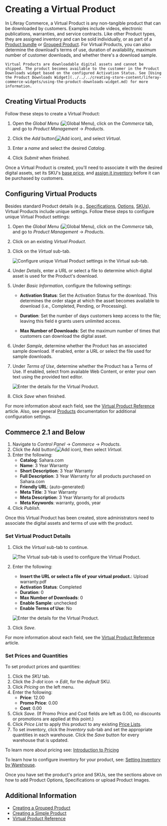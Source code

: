 # Creating a Virtual Product

In Liferay Commerce, a Virtual Product is any non-tangible product that can be downloaded by customers. Examples include videos, electronic publications, warranties, and service contracts. Like other Product types, they are assigned inventory and can be sold individually, or as part of a [Product bundle](../products/creating-product-bundles.md) or [Grouped Product](./creating-a-grouped-product.md). For Virtual Products, you can also determine the download's terms of use, duration of availability, maximum number of customer downloads, and whether there's a download sample.

```{note}
Virtual Products are downloadable digital assets and cannot be shipped. The product becomes available to the customer in the Product Downloads widget based on the configured Activation Status. See [Using the Product Downloads Widget](../../../creating-store-content/liferay-commerce-widgets/using-the-product-downloads-widget.md) for more information.
```

## Creating Virtual Products

Follow these steps to create a Virtual Product:

1. Open the *Global Menu* (![Global Menu](../../../images/icon-applications-menu.png)), click on the *Commerce* tab, and go to *Product Management* &rarr; *Products*.

1. Click the *Add* button(![Add icon](../../../images/icon-add.png)), and select *Virtual*.

1. Enter a *name* and select the desired *Catalog*.

1. Click *Submit* when finished.

Once a Virtual Product is created, you'll need to associate it with the desired digital assets, set its SKU's [base price](./../../../pricing/setting-a-products-base-price.md), and [assign it inventory](../../../inventory-management/setting-inventory-by-warehouse.md) before it can be purchased by customers.

## Configuring Virtual Products

Besides standard Product details (e.g., [Specifications](../products/specifications.md), [Options](../products/using-product-options.md), [SKUs](../products/creating-skus-for-product-variants.md)), Virtual Products include unique settings. Follow these steps to configure unique Virtual Product settings:

1. Open the *Global Menu* (![Global Menu](../../../images/icon-applications-menu.png)), click on the *Commerce* tab, and go to *Product Management* &rarr; *Products*.

1. Click on an existing *Virtual Product*.

1. Click on the *Virtual* sub-tab.

   ![Configure unique Virtual Product settings in the Virtual sub-tab.](./creating-a-virtual-product/images/01.png)

1. Under *Details*, enter a URL or select a file to determine which digital asset is used for the Product's download.

1. Under *Basic Information*, configure the following settings:

   * **Activation Status**: Set the Activation Status for the download. This determines the order stage at which the asset becomes available to download (i.e., Completed, Pending, or Processing).

   * **Duration**: Set the number of days customers keep access to the file; leaving this field `0` grants users unlimited access.

   * **Max Number of Downloads**: Set the maximum number of times that customers can download the digital asset.

1. Under *Sample*, determine whether the Product has an associated sample download. If enabled, enter a URL or select the file used for sample downloads.

1. Under *Terms of Use*, determine whether the Product has a Terms of Use. If enabled, select from available Web Content, or enter your own text using the provided text editor.

   ![Enter the details for the Virtual Product.](./creating-a-virtual-product/images/02.png)

1. Click *Save* when finished.

For more information about each field, see the [Virtual Product Reference](./virtual-product-reference.md) article. Also, see general [Products](../products.html) documentation for additional configuration settings.

## Commerce 2.1 and Below

1. Navigate to _Control Panel_ → _Commerce_ → _Products_.
1. Click the Add button(![Add icon](../../../images/icon-add.png)), then select _Virtual_.
1. Enter the following:
    * **Catalog**: Sahara.com
    * **Name**: 3 Year Warranty
    * **Short Description**: 3 Year Warranty
    * **Full Description**: 3 Year Warranty for all products purchased on Sahara.com
    * **Friendly URL**: (auto-generated)
    * **Meta Title**: 3 Year Warranty
    * **Meta Description**: 3 Year Warranty for all products
    * **Meta Keywords**: warranty, goods, year
1. Click _Publish_.

Once this Virtual Product has been created, store administrators need to associate the digital assets and terms of use with the product.

### Set Virtual Product Details

1. Click the _Virtual_ sub-tab to continue.

   ![The Virtual sub-tab is used to configure the Virtual Product.](./creating-a-virtual-product/images/01.png)

1. Enter the following:
    * **Insert the URL or select a file of your virtual product.**: Upload warranty.pdf
    * **Activation Status**: Completed
    * **Duration**: 0
    * **Max Number of Downloads**: 0
    * **Enable Sample**: unchecked
    * **Enable Terms of Use**: No

   ![Enter the details for the Virtual Product.](./creating-a-virtual-product/images/02.png)

1. Click _Save_.

For more information about each field, see the [Virtual Product Reference](./virtual-product-reference.md) article.

### Set Prices and Quantities

To set product prices and quantities:

1. Click the _SKU_ tab.
1. Click the _3-dot_ icon &rarr; _Edit_, for the _default_ SKU.
1. Click _Pricing_ on the left menu.
1. Enter the following:
    * **Price**: 12.00
    * **Promo Price**: 0.00
    * **Cost**: 0.00
1. Click _Save_. (If Promo Price and Cost fields are left as 0.00, no discounts or promotions are applied at this point.)
1. Click _Price List_ to apply this product to any existing [Price Lists](../../../pricing/adding-products-to-a-price-list.md).
1. To set inventory, click the _Inventory_ sub-tab and set the appropriate quantities in each warehouse. Click the _Save_ button for every warehouse that is updated.

To learn more about pricing see: [Introduction to Pricing](../../../pricing/introduction-to-pricing.md)

To learn how to configure inventory for your product, see: [Setting Inventory by Warehouse](../../../inventory-management/setting-inventory-by-warehouse.md).

Once you have set the product's price and SKUs, see the sections above on how to add Product Options, Specifications or upload Product Images.

## Additional Information

* [Creating a Grouped Product](./creating-a-grouped-product.md)
* [Creating a Simple Product](./creating-a-simple-product.md)
* [Virtual Product Reference](./virtual-product-reference.md)

